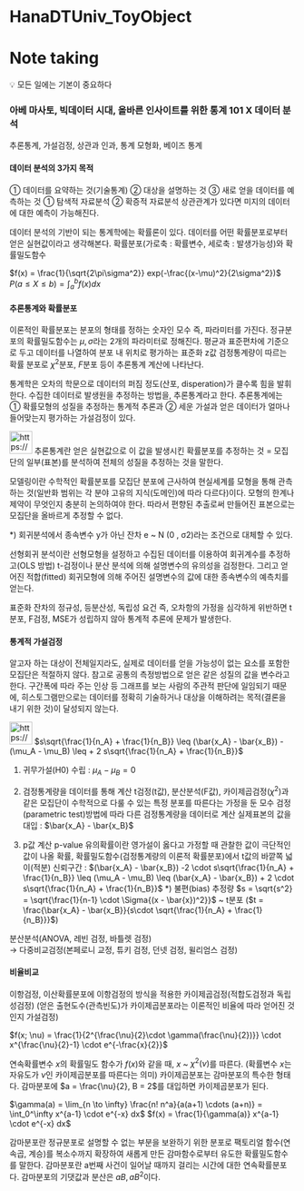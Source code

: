 # HanaDTUniv_ToyObject

# Note taking

<aside>
💡 모든 일에는 기본이 중요하다

</aside>

### 아베 마사토, 빅데이터 시대, 올바른 인사이트를 위한 통계 101 X 데이터 분석

추론통계, 가설검정, 상관과 인과, 통계 모형화, 베이즈 통계

#### **데이터 분석의 3가지 목적**
① 데이터를 요약하는 것(기술통계) ② 대상을 설명하는 것 ③ 새로 얻을 데이터를 예측하는 것
① 탐색적 자료분석 ② 확증적 자료분석
상관관계가 있다면 미지의 데이터에 대한 예측이 가능해진다. 

데이터 분석의 기반이 되는 통계학에는 확률론이 있다. 
데이터를 어떤 확률분포로부터 얻은 실현값이라고 생각해본다.
확률분포(가로축 : 확률변수, 세로축 : 발생가능성)와 확률밀도함수

$f(x) = \frac{1}{\sqrt{2\pi\sigma^2}} exp(-\frac{(x-\mu)^2}{2\sigma^2})$
$P(a \leq X \leq b) = \int_a^b f(x) dx$

#### **추론통계와 확률분포**
이론적인 확률분포는 분포의 형태를 정하는 숫자인 모수 즉, 파라미터를 가진다.
정규분포의 확률밀도함수는 $\mu, \sigma$라는 2개의 파라미터로 정해진다. 평균과 표준편차에 기준으로 두고 데이터를 나열하여 분포 내 위치로 평가하는 표준화 z값
검정통계량이 따르는 확률 분포로 $\chi^2$분포, $F$분포 등이 추론통계 계산에 나타난다. 

통계학은 오차의 학문으로 데이터의 퍼짐 정도(산포, disperation)가 클수록 힘을 발휘한다. 
수집한 데이터로 발생원을 추정하는 방법을, 추론통계라고 한다. 추론통계에는 ① 확률모형의 성질을 추정하는 통계적 추론과 ② 세운 가설과 얻은 데이터가 얼마나 들어맞는지 평가하는 가설검정이 있다. 

<aside>
<img src="https://www.notion.so/icons/checkmark_gray.svg" alt="https://www.notion.so/icons/checkmark_gray.svg" width="40px" /> 추론통계란 얻은 실현값으로 이 값을 발생시킨 확률분포를 추정하는 것
= 모집단의 일부(표본)를 분석하여 전체의 성질을 추정하는 것을 말한다.

모델링이란 수학적인 확률분포를 모집단 분포에 근사하여 현실세계를 모형을 통해 관측하는 것(일반화 범위는 각 분야 고유의 지식(도메인)에 따라 다르다)이다.
모형의 한계나 제약이 무엇인지 충분히 논의하여야 한다.
따라서 편향된 추출로써 만들어진 표본으로는 모집단을 올바르게 추정할 수 없다.

</aside>

*) 회귀분석에서 종속변수 y가 아닌 잔차 e ~ N (0 , σ2)라는 조건으로 대체할 수 있다. 

선형회귀 분석이란 선형모형을 설정하고 수집된 데이터를 이용하여 회귀계수를 추정하고(OLS 방법) t-검정이나 분산 분석에 의해 설명변수의 유의성을 검정한다. 그리고 얻어진 적합(fitted) 회귀모형에 의해 주어진 설명변수의 값에 대한 종속변수의 예측치를 얻는다.

표준화 잔차의 정규성, 등분산성, 독립성 요건 즉, 오차항의 가정을 심각하게 위반하면 t분포, F검정, MSE가 성립하지 않아 통계적 추론에 문제가 발생한다. 

#### **통계적 가설검정**
알고자 하는 대상이 전체일지라도, 실제로 데이터를 얻을 가능성이 없는 요소를 포함한 모집단은 적절하지 않다. 참고로 공통의 측정방법으로 얻은 같은 성질의 값을 변수라고 한다. 
구간폭에 따라 주는 인상 등 그래프를 보는 사람의 주관적 판단에 일임되기 때문에, 히스토그램만으로는 데이터를 정확히 기술하거나 대상을 이해하려는 목적(결론을 내기 위한 것)이 달성되지 않는다. 

<aside>
<img src="https://www.notion.so/icons/checkmark_gray.svg" alt="https://www.notion.so/icons/checkmark_gray.svg" width="40px" /> 
$s\sqrt{\frac{1}{n_A} + \frac{1}{n_B}} \leq (\bar{x_A} - \bar{x_B}) - (\mu_A - \mu_B) \leq + 2 s\sqrt{\frac{1}{n_A} + \frac{1}{n_B}}$

1. 귀무가설(H0) 수립 : $\mu_A - \mu_B = 0$

2. 검정통계량을 데이터를 통해 계산
t검정(t값), 분산분석(F값), 카이제곱검정($\chi^2$)과 같은 모집단이 수학적으로 다룰 수 있는 특정 분포를 따른다는 가정을 둔 모수 검정(parametric test)방법에 따라 다른 검정통계량을 데이터로 계산
실제표본의 값을 대입 : $\bar{x_A} - \bar{x_B}$

3. p값 계산
p-value 유의확률이란 영가설이 옳다고 가정할 때 관찰한 값이 극단적인 값이 나올 확률, 확률밀도함수(검정통계량의 이론적 확률분포)에서 t값의 바깥쪽 넓이(적분) 
신뢰구간 : 
$(\bar{x_A} - \bar{x_B}) -2 \cdot s\sqrt{\frac{1}{n_A} + \frac{1}{n_B}} \leq (\mu_A - \mu_B) \leq (\bar{x_A} - \bar{x_B}) + 2 \cdot s\sqrt{\frac{1}{n_A} + \frac{1}{n_B}}$ 
*) 불편(bias) 추정량
$s = \sqrt{s^2} = \sqrt{\frac{1}{n-1} \cdot \Sigma{(x - \bar{x})^2}}$ ~ t분포 ($t = \frac{\bar{x_A} - \bar{x_B}}{s\cdot \sqrt{\frac{1}{n_A} + \frac{1}{n_B}}}$)

</aside>

분산분석(ANOVA, 레빈 검정, 바틀렛 검정)  
→ 다중비교검정(본페로니 교정, 튜키 검정, 던넷 검정, 윌리엄스 검정)


#### **비율비교**

이항검정, 이산확률분포에 이항검정의 방식을 적용한 카이제곱검정(적합도검정과 독립성검정) (얻은 출현도수(관측빈도)가 카이제곱분포라는 이론적인 비율에 따라 얻어진 것인지 가설검정)

$f(x; \nu) = \frac{1}{2^{\frac{\nu}{2}\cdot \gamma(\frac{\nu}{2})}} \cdot x^{\frac{\nu}{2}-1} \cdot e^{-\frac{x}{2}}$  

연속확률변수 $x$의 확률밀도 함수가 $f(x)$와 같을 때, $x$ ~ $\chi^2(\nu)$를 따른다. 
(확률변수 $x$는 자유도가 $\nu$인 카이제곱분포를 따른다는 의미) 
카이제곱분포는 감마분포의 특수한 형태다. 
감마분포에 $a = \frac{\nu}{2}, B = 2$를 대입하면 카이제곱분포가 된다.

$\gamma(a) = \lim_{n \to \infty} \frac{n! n^a}{a(a+1) \cdots (a+n)} = \int_0^\infty x^{a-1} \cdot e^{-x} dx$
$f(x) = \frac{1}{\gamma(a)} x^{a-1} \cdot e^{-x} dx$

감마분포란 정규분포로 설명할 수 없는 부분을 보완하기 위한 분포로 팩토리얼 함수(연속곱, 계승)를 복소수까지 확장하여 새롭게 만든 감마함수로부터 유도한 확률밀도함수를 말한다. 감마분포란 a번째 사건이 일어날 때까지 걸리는 시간에 대한 연속확률분포다. 감마분포의 기댓값과 분산은 $aB, aB^2$이다.
